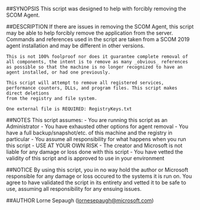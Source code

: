 ##SYNOPSIS
    This script was designed to help with forcibly removing the SCOM Agent.

##DESCRIPTION
    If there are issues in removing the SCOM Agent, this script may be able to help forcibly remove the application from the server.
    Commands and references used in the script are taken from a SCOM 2019 agent installation and may be different in other versions.

    This is not 100% foolproof nor does it guarantee complete removal of all components, the intent is to remove as many _obvious_ references
    as possible so that the machine is no longer recognized to have an agent installed, or had one previously.

    This script will attempt to remove all registered services, performance counters, DLLs, and program files. This script makes direct deletions
    from the registry and file system.

    One external file is REQUIRED: RegistryKeys.txt

##NOTES
    This script assumes:
        - You are running this script as an Administrator
        - You have exhausted other options for agent removal
        - You have a full backup/snapshot/etc. of this machine and the registry in particular
        - You assume all responsibility for what happens when you run this script - USE AT YOUR OWN RISK
        - The creator and Microsoft is not liable for any damage or loss done with this script
        - You have vetted the validity of this script and is approved to use in your environment

##NOTICE
    By using this script, you in no way hold the author or Microsoft responsible for any damage or loss occured to the systems it is run on.
    You agree to have validated the script in its entirety and vetted it to be safe to use, assuming all responsibility for any ensuing issues.

##AUTHOR
    Lorne Sepaugh (lornesepaugh@microsoft.com)